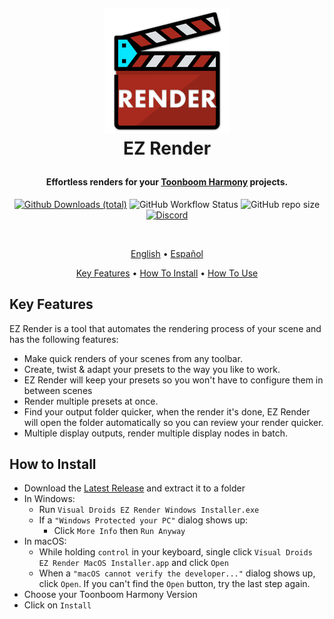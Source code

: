 <h1 align="center">
  <br>
  
  ![Alt text](img/ezrender.png)
  <br>
  EZ Render
  <br>
</h1>

<h4 align="center">Effortless renders for your <a href="https://www.toonboom.com/products/harmony" target="_blank">Toonboom Harmony</a> projects.</h4>

<div align="center">

<p align="center">

[![Github Downloads (total)](https://img.shields.io/github/downloads/VisualDroids/EZ-Render-for-Toonboom-Harmony/total)](https://github.com/VisualDroids/EZ-Render-for-Toonboom-Harmony/releases/latest) ![GitHub Workflow Status](https://img.shields.io/github/actions/workflow/status/VisualDroids/EZ-Render-for-Toonboom-Harmony/release.yml) ![GitHub repo size](https://img.shields.io/github/repo-size/VisualDroids/EZ-Render-for-Toonboom-Harmony) [![Discord](https://img.shields.io/discord/984939769844891720?label=discord)](https://discord.gg/ZVnE6yK86E)

</p>

<a href="https://github.com/VisualDroids/EZ-Render-for-Toonboom-Harmony/releases/latest"><img src="https://raw.githubusercontent.com/VisualDroids/EZ-Render-for-Toonboom-Harmony/master/docs/img/windows-macos.png" alt="" width="100"></a>

<p align="center">

[English](readme.md) • [Español](readme-spa.md)

</p>

<p align="center">
  <a href="#key-features">Key Features</a>
   •
  <a href="#how-to-install">How To Install</a>
   •
  <a href="#how-to-use">How To Use</a>
   <!-- • -->
  <!-- <a href="#how-to-use">Discord</a> -->
</p>

<!-- ![](img/.webp) -->

</div>

## Key Features

EZ Render is a tool that automates the rendering process of your scene and has the following features:

- Make quick renders of your scenes from any toolbar.
- Create, twist & adapt your presets to the way you like to work.
- EZ Render will keep your presets so you won't have to configure them in between scenes
- Render multiple presets at once.
- Find your output folder quicker, when the render it's done, EZ Render will open the folder automatically so you can review your render quicker.
- Multiple display outputs, render multiple display nodes in batch.

## How to Install

- Download the [Latest Release](https://github.com/VisualDroids/EZ-Backup-for-Toonboom-Harmony/releases/latest) and extract it to a folder
- In Windows:
  - Run `Visual Droids EZ Render Windows Installer.exe`
  - If a `"Windows Protected your PC"` dialog shows up:
    - Click `More Info` then `Run Anyway`
- In macOS:
  - While holding `control` in your keyboard, single click `Visual Droids EZ Render MacOS Installer.app` and click `Open`
  - When a `"macOS cannot verify the developer..."` dialog shows up, click `Open`. If you can't find the `Open` button, try the last step again.
- Choose your Toonboom Harmony Version
- Click on `Install`

<!-- ## How to Use

- With Toonboom Harmony open, right-click any toolbar, choose `Visual Droids EZ Render` to add it

<div align="center">

![]()

</div>



<div align="center">

![]()

</div> -->
